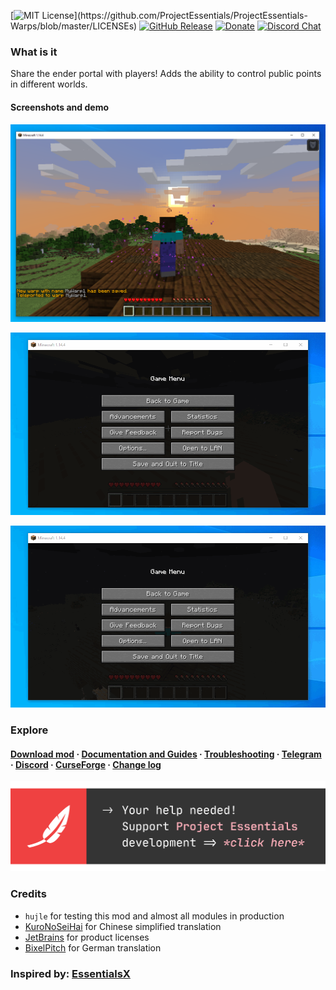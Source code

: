 [![MIT License](https://img.shields.io/apm/l/atomic-design-ui.svg?)](https://github.com/ProjectEssentials/ProjectEssentials-Warps/blob/master/LICENSEs) [![GitHub Release](https://img.shields.io/github/release/ProjectEssentials/ProjectEssentials-Warps.svg?style=flat)]() [![Donate](https://img.shields.io/badge/$-support-ff69b4.svg?style=flat)](https://paypal.me/mairwunnx) [![Discord Chat](https://img.shields.io/discord/308323056592486420.svg)](https://discord.gg/VU9XZAt)

### What is it

Share the ender portal with players! Adds the ability to control public points in different worlds.

#### Screenshots and demo

![](https://github.com/ProjectEssentials/ProjectEssentials-Assets/raw/ASSETS-20-Q2/assets/specific/warps/warp.png)

![](https://github.com/ProjectEssentials/ProjectEssentials-Assets/raw/ASSETS-20-Q2/assets/specific/warps/warp_demo01.gif)

![](https://github.com/ProjectEssentials/ProjectEssentials-Assets/blob/ASSETS-20-Q2/assets/specific/warps/warp_demo02.gif)

### Explore

#### [Download mod](https://github.com/ProjectEssentials/ProjectEssentials-Warps/releases/download/2.0.1%2BMC-1.15.2/Project.Essentials.Warps-2.0.1+MC-1.15.2.jar) · [Documentation and Guides](https://projectessentials.github.io/manual) · [Troubleshooting](https://github.com/ProjectEssentials/ProjectEssentials-Warps/issues/new/choose) · [Telegram](https://t.me/minecraftforge) · [Discord](https://discord.gg/VU9XZAt) · [CurseForge](https://www.curseforge.com/minecraft/mc-mods/project-essentials-warps) · [Change log](https://github.com/ProjectEssentials/ProjectEssentials-Warps/blob/master/changelog.md)

[![](https://github.com/ProjectEssentials/ProjectEssentials-Assets/raw/ASSETS-20-Q2/assets/common/support.png)](https://gist.github.com/MairwunNx/fda95062618db6880ef8ee06e1bba54f)

### Credits

- `hujle` for testing this mod and almost all modules in production
- [KuroNoSeiHai](https://github.com/KuroNoSeiHai) for Chinese simplified translation
- [JetBrains](https://www.jetbrains.com/) for product licenses
- [BixelPitch](https://github.com/BixelPitch) for German translation

### Inspired by: [EssentialsX](https://github.com/EssentialsX)
